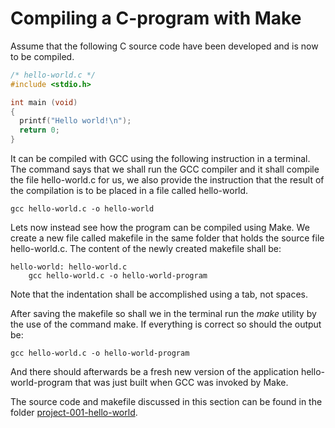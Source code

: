 # Compiling a C-program with Make

Assume that the following C source code have been developed and is now to be compiled.

```C
/* hello-world.c */
#include <stdio.h>

int main (void)
{
  printf("Hello world!\n");
  return 0;
}

```

It can be compiled with GCC using the following instruction in a terminal. The command says that we shall run the GCC compiler and it shall compile the file hello-world.c for us, we also provide the instruction that the result of the compilation is to be placed in a file called hello-world.

```console
gcc hello-world.c -o hello-world
```

Lets now instead see how the program can be compiled using Make. We create a new file called makefile in the same folder that holds the source file hello-world.c. The content of the newly created makefile shall be:

```make
hello-world: hello-world.c
	gcc hello-world.c -o hello-world-program
```

Note that the indentation shall be accomplished using a tab, not spaces.

After saving the makefile so shall we in the terminal run the *make* utility by the use of the command make. If everything is correct so should the output be:

```console
gcc hello-world.c -o hello-world-program
```

And there should afterwards be a fresh new version of the application hello-world-program that was just built when GCC was invoked by Make.

The source code and makefile discussed in this section can be found in the folder [project-001-hello-world](../projects/project-001-hello-world/).
